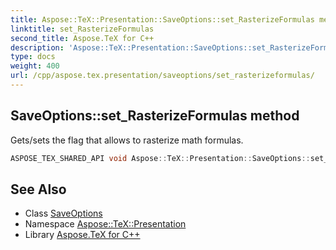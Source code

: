 ```yaml
---
title: Aspose::TeX::Presentation::SaveOptions::set_RasterizeFormulas method
linktitle: set_RasterizeFormulas
second_title: Aspose.TeX for C++
description: 'Aspose::TeX::Presentation::SaveOptions::set_RasterizeFormulas method. Gets/sets the flag that allows to rasterize math formulas in C++.'
type: docs
weight: 400
url: /cpp/aspose.tex.presentation/saveoptions/set_rasterizeformulas/
---
```

## SaveOptions::set_RasterizeFormulas method


Gets/sets the flag that allows to rasterize math formulas.

```cpp
ASPOSE_TEX_SHARED_API void Aspose::TeX::Presentation::SaveOptions::set_RasterizeFormulas(bool value)
```

## See Also

* Class [SaveOptions](../)
* Namespace [Aspose::TeX::Presentation](../../)
* Library [Aspose.TeX for C++](../../../)
